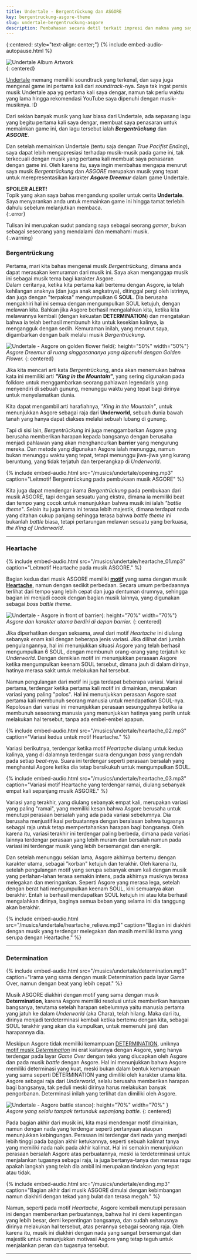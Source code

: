```yaml
---
title: Undertale - Bergentrückung dan ASGORE
key: bergentruckung-asgore-theme
slug: undertale-bergentruckung-asgore
description: Pembahasan secara detil terkait impresi dan makna yang saya dapatkan dari musik Undertale, Bergentrückung dan ASGORE, dikaitkan dengan karakter Asgore Dreemur.
---
```

{:centered: style="text-align: center;"}
{% include embed-audio-autopause.html %}

![Undertale Album Artwork](../../../assets/images/undertale-album.png)  
{: centered}  

[Undertale](https://undertale.com/) memang memiliki soundtrack yang terkenal, dan saya juga mengenal game ini pertama kali dari *soundtrack*-nya. Saya tak ingat persis musik Undertale apa yg pertama kali saya dengar, namun tak perlu waktu yang lama hingga rekomendasi YouTube saya dipenuhi dengan musik-musiknya. :D

Dari sekian banyak musik yang luar biasa dari Undertale, ada sepasang lagu yang begitu pertama kali saya dengar, membuat saya penasaran untuk memainkan game ini, dan lagu tersebut ialah ***Bergentrückung*** dan ***ASGORE***.

Dan setelah memainkan Undertale (tentu saja dengan *True Pacifist Ending*), saya dapat lebih mengapresiasi terhadap musik-musik pada game ini, tak terkecuali dengan musik yang pertama kali membuat saya penasaran dengan game ini. Oleh karena itu, saya ingin membahas mengapa menurut saya musik *Bergentrückung* dan *ASGORE* merupakan musik yang tepat untuk merepresentasikan karakter ***Asgore Dreemur*** dalam game Undertale.

**SPOILER ALERT!**  
Topik yang akan saya bahas mengandung spoiler untuk cerita **Undertale**. Saya menyarankan anda untuk memainkan game ini hingga tamat terlebih dahulu sebelum melanjutkan membaca.  
{:.error}

Tulisan ini merupakan sudut pandang saya sebagai seorang *gamer*, bukan sebagai seseorang yang mendalami dan memahami musik.  
{:.warning}

### Bergentrückung
Pertama, mari kita bahas mengenai musik *Bergentrückung*, dimana anda dapat merasakan kemuraman dari musik ini. Saya akan menganggap musik ini sebagai musik tema bagi karakter Asgore.  
Dalam ceritanya, ketika kita pertama kali bertemu dengan Asgore, ia telah kehilangan anaknya (dan juga anak angkatnya), ditinggal pergi oleh istrinya, dan juga dengan "terpaksa" mengumpulkan 6 **SOUL**. Dia berusaha mengakhiri hal ini semua dengan mengumpulkan SOUL ketujuh, dengan melawan kita. Bahkan jika Asgore berhasil mengalahkan kita, ketika kita melawannya kembali (dengan kekuatan **DETERMINATION**) dan mengatakan bahwa ia telah berhasil membunuh kita untuk kesekian kalinya, ia mengangguk dengan sedih. Kemuraman inilah, yang menurut saya, digambarkan dengan baik melalui musik *Bergentrückung*.  

![Undertale - Asgore on golden flower field](../../../assets/images/undertale-asgore-golden-flower.png){: height="50%" width="50%"}  
*Asgore Dreemur di ruang singgasananya yang dipenuhi dengan Golden Flower.*
{: centered} 

Jika kita mencari arti kata *Bergentrückung*, anda akan menemukan bahwa kata ini memiliki arti ***"King in the Mountain"***, yang sering digunakan pada folklore untuk menggambarkan seorang pahlawan legendaris yang menyendiri di sebuah gunung, menunggu waktu yang tepat bagi dirinya untuk menyelamatkan dunia.  

Kita dapat mengambil arti harafiahnya, *"King in the Mountain"*, untuk menunjukkan Asgore sebagai raja dari **Underworld**, sebuah dunia bawah tanah yang hanya dapat diakses melalui sebuah lubang di gunung.  

Tapi di sisi lain, *Bergentrückung* ini juga menggambarkan Asgore yang berusaha memberikan harapan kepada bangsanya dengan berusaha menjadi pahlawan yang akan menghancurkan **barrier** yang mengurung mereka. Dan metode yang digunakan Asgore ialah menunggu, namun bukan menunggu waktu yang tepat, tetapi menunggu jiwa-jiwa yang kurang beruntung, yang tidak terjatuh dan terperangkap di *Underworld*.  

{% include embed-audio.html src="/musics/undertale/opening.mp3" caption="Leitmotif Bergentrückung pada pembukaan musik ASGORE" %} 

Kita juga dapat mendengar irama *Bergentrückung* pada pembukaan dari musik ASGORE, tapi dengan sesuatu yang ekstra, dimana ia memiliki beat dan tempo yang cocok untuk menunjukkan bahwa musik ini ialah *"battle theme"*. Selain itu juga irama ini terasa lebih majestik, dimana terdapat nada yang ditahan cukup panjang sehingga terasa bahwa *battle theme* ini bukanlah *battle* biasa, tetapi pertarungan melawan sesuatu yang berkuasa, *the King of Underworld*. 

---

### Heartache  

{% include embed-audio.html src="/musics/undertale/heartache_01.mp3" caption="Leitmotif Heartache pada musik ASGORE." %}

Bagian kedua dari musik ASGORE memiliki [**motif**](https://undertale.fandom.com/wiki/Leitmotifs) yang sama dengan musik [**Heartache**](https://undertale.fandom.com/wiki/Leitmotifs#Minor_Leitmotifs), namun dengan sedikit perbedaan. Secara umum perbedaannya terlihat dari tempo yang lebih cepat dan juga dentuman drumnya, sehingga bagian ini menjadi cocok dengan bagian musik lainnya, yang digunakan sebagai *boss battle theme*.

![Undertale - Asgore in front of barrier](../../../assets/images/undertale-asgore-barrier.jpg){: height="70%" width="70%"}  
*Asgore dan karakter utama berdiri di depan barrier.*
{: centered} 

Jika diperhatikan dengan seksama, awal dari motif *Heartache* ini diulang sebanyak enam kali dengan beberapa jenis variasi. Jika dilihat dari jumlah pengulangannya, hal ini menunjukkan situasi Asgore yang telah berhasil mengumpulkan 6 SOUL, dengan membunuh orang-orang yang terjatuh ke *Underworld*. Dengan demikian motif ini menunjukkan perasaan Asgore ketika mengumpulkan keenam SOUL tersebut, dimana jauh di dalam dirinya, hatinya merasa sakit untuk melakukan hal tersebut.  

Namun pengulangan dari motif ini juga terdapat beberapa variasi. Variasi pertama, terdengar ketika pertama kali motif ini dimainkan, merupakan variasi yang paling "polos". Hal ini menunjukkan perasaan Asgore saat pertama kali membunuh seorang manusia untuk mendapatkan SOUL-nya. Kepolosan dari variasi ini menunjukkan perasaan sesungguhnya ketika ia membunuh seseorang manusia yang menunjukkan hatinya yang perih untuk melakukan hal tersebut, tanpa ada embel-embel apapun.

{% include embed-audio.html src="/musics/undertale/heartache_02.mp3" caption="Variasi kedua untuk motif Heartache." %} 

Variasi berikutnya, terdengar ketika motif *Heartache* diulang untuk kedua kalinya, yang di dalamnya terdengar suara dengungan *bass* yang rendah pada setiap *beat*-nya. Suara ini terdengar seperti perasaan bersalah yang menghantui Asgore ketika dia tetap bersikukuh untuk mengumpulkan SOUL.

{% include embed-audio.html src="/musics/undertale/heartache_03.mp3" caption="Variasi motif Heartache yang terdengar ramai, diulang sebanyak empat kali sepanjang musik ASGORE." %} 

Variasi yang terakhir, yang diulang sebanyak empat kali, merupakan variasi yang paling "ramai", yang memiliki kesan bahwa Asgore berusaha untuk menutupi perasaan bersalah yang ada pada variasi sebelumnya. Dia berusaha menjustifikasi perbuatannya dengan beralasan bahwa tugasnya sebagai raja untuk tetap mempertahankan harapan bagi bangsanya. Oleh karena itu, variasi terakhir ini terdengar paling berbeda, dimana pada variasi lainnya terdengar perasaan yang lebih muram dan bersalah namun pada variasi ini terdengar musik yang lebih bersemangat dan energik.

Dan setelah menunggu sekian lama, Asgore akhirnya bertemu dengan karakter utama, sebagai "korban" ketujuh dan terakhir. Oleh karena itu, setelah pengulangan motif yang serupa sebanyak enam kali dengan musik yang perlahan-lahan terasa semakin intens, pada akhirnya musiknya terasa melegakan dan meringankan. Seperti Asgore yang merasa lega, setelah dengan berat hati mengumpulkan keenam SOUL, kini semuanya akan berakhir. Entah ia berhasil mendapatkan SOUL ketujuh ini atau kita berhasil mengalahkan dirinya, baginya semua beban yang selama ini dia tanggung akan berakhir.

{% include embed-audio.html src="/musics/undertale/heartache_relieve.mp3" caption="Bagian ini diakhiri dengan musik yang terdengar melegakan dan masih memiliki irama yang serupa dengan Heartache." %} 

---

### Determination  

{% include embed-audio.html src="/musics/undertale/determination.mp3" caption="Irama yang sama dengan musik Determination pada layar Game Over, namun dengan beat yang lebih cepat." %} 

Musik ASGORE diakhiri dengan motif yang sama dengan musik **Determination**, karena Asgore memiliki resolusi untuk memberikan harapan bangsanya, terutama setelah harapan sebelumnya yaitu manusia pertama yang jatuh ke dalam *Underworld* (aka Chara), telah hilang. Maka dari itu, dirinya menjadi terdeterminasi kembali ketika bertemu dengan kita, sebagai SOUL terakhir yang akan dia kumpulkan, untuk memenuhi janji dan harapannya dia.  

Meskipun Asgore tidak memiliki kemampuan [DETERMINATION](https://undertale.fandom.com/wiki/Determination), uniknya [motif musik *Determination*](https://undertale.fandom.com/wiki/Leitmotifs#Determination) ini erat kaitannya dengan Asgore, yang hanya terdengar pada layar *Game Over* dengan teks yang diucapkan oleh Asgore dan pada musik *battle* dengan Asgore. Hal ini menunjukkan bahwa Asgore memiliki determinasi yang kuat, meski bukan dalam bentuk kemampuan yang sama seperti DETERMINATION yang dimiliki oleh karakter utama kita. Asgore sebagai raja dari *Underworld*, selalu berusaha memberikan harapan bagi bangsanya, tak peduli meski dirinya harus melakukan banyak pengorbanan. Determinasi inilah yang terlihat dan dimiliki oleh Asgore.


![Undertale - Asgore battle stance](../../../assets/images/undertale-asgore-battle.jpg){: height="70%" width="70%" }  
*Asgore yang selalu tampak tertunduk sepanjang battle.*
{: centered}

Pada bagian akhir dari musik ini, kita masi mendengar motif   dimainkan, namun dengan nada yang terdengar seperti pertanyaan ataupun menunjukkan kebingungan. Perasaan ini terdengar dari nada yang menjadi lebih tinggi pada bagian akhir ketukannya, seperti sebuah kalimat tanya yang memiliki nada naik pada akhir kalimat. Hal ini semakin menunjukkan perasaan bersalah Asgore atas perbuatannya, meski ia terdeterminasi untuk menjalankan tugasnya sebagai raja, ia juga bertanya-tanya dan merasa ragu apakah langkah yang telah dia ambil ini merupakan tindakan yang tepat atau tidak.  

{% include embed-audio.html src="/musics/undertale/ending.mp3" caption="Bagian akhir dari musik ASGORE dimulai dengan kebimbangan namun diakhiri dengan tekad yang bulat dan terasa megah." %} 

Namun, seperti pada motif *Heartache*, Asgore kembali menutupi perasaan ini dengan membenarkan perbuatannya, bahwa hal ini demi kepentingan yang lebih besar, demi kepentingan bangsanya, dan sudah seharusnya dirinya melakukan hal tersebut, atas perannya sebagai seorang raja. Oleh karena itu, musik ini diakhiri dengan nada yang sangat bersemangat dan majestik untuk menunjukkan motivasi Asgore yang tetap teguh untuk menjalankan peran dan tugasnya tersebut.

---
